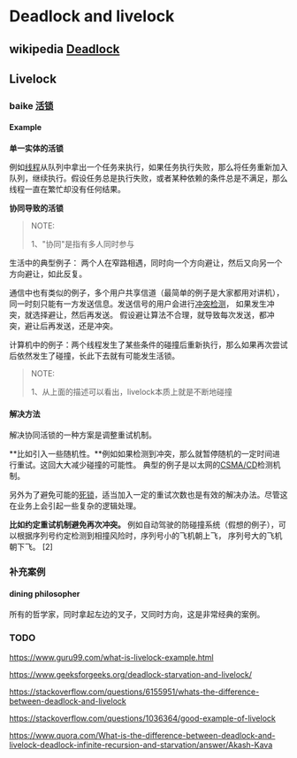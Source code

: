 # Deadlock and livelock



## wikipedia [Deadlock](https://en.wikipedia.org/wiki/Deadlock)



## Livelock

### baike [活锁](https://baike.baidu.com/item/%E6%B4%BB%E9%94%81)

#### Example

**单一实体的活锁**

例如[线程](https://baike.baidu.com/item/线程/103101)从队列中拿出一个任务来执行，如果任务执行失败，那么将任务重新加入队列，继续执行。假设任务总是执行失败，或者某种依赖的条件总是不满足，那么线程一直在繁忙却没有任何结果。

**协同导致的活锁**

> NOTE: 
>
> 1、"协同"是指有多人同时参与

生活中的典型例子： 两个人在窄路相遇，同时向一个方向避让，然后又向另一个方向避让，如此反复。

通信中也有类似的例子，多个用户共享信道（最简单的例子是大家都用对讲机），同一时刻只能有一方发送信息。发送信号的用户会进行[冲突检测](https://baike.baidu.com/item/冲突检测/9032239)， 如果发生冲突，就选择避让，然后再发送。 假设避让算法不合理，就导致每次发送，都冲突，避让后再发送，还是冲突。

计算机中的例子：两个线程发生了某些条件的碰撞后重新执行，那么如果再次尝试后依然发生了碰撞，长此下去就有可能发生活锁。

> NOTE: 
>
> 1、从上面的描述可以看出，livelock本质上就是不断地碰撞

#### 解决方法

解决协同活锁的一种方案是调整重试机制。

**比如引入一些随机性。**例如如果检测到冲突，那么就暂停随机的一定时间进行重试。这回大大减少碰撞的可能性。 典型的例子是以太网的[CSMA/CD](https://baike.baidu.com/item/CSMA%2FCD/986847)检测机制。

另外为了避免可能的[死锁](https://baike.baidu.com/item/死锁/2196938)，适当加入一定的重试次数也是有效的解决办法。尽管这在业务上会引起一些复杂的逻辑处理。

**比如约定重试机制避免再次冲突。** 例如自动驾驶的防碰撞系统（假想的例子），可以根据序列号约定检测到相撞风险时，序列号小的飞机朝上飞， 序列号大的飞机朝下飞。 [2]

### 补充案例

#### dining philosopher

所有的哲学家，同时拿起左边的叉子，又同时方向，这是非常经典的案例。



### TODO

https://www.guru99.com/what-is-livelock-example.html

https://www.geeksforgeeks.org/deadlock-starvation-and-livelock/


https://stackoverflow.com/questions/6155951/whats-the-difference-between-deadlock-and-livelock


https://stackoverflow.com/questions/1036364/good-example-of-livelock


https://www.quora.com/What-is-the-difference-between-deadlock-and-livelock-deadlock-infinite-recursion-and-starvation/answer/Akash-Kava
